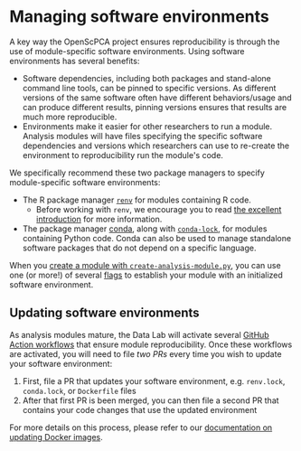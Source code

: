 # Managing software environments

A key way the OpenScPCA project ensures reproducibility is through the use of module-specific software environments.
Using software environments has several benefits:

- Software dependencies, including both packages and stand-alone command line tools, can be pinned to specific versions.
As different versions of the same software often have different behaviors/usage and can produce different results, pinning versions ensures that results are much more reproducible.
- Environments make it easier for other researchers to run a module.
Analysis modules will have files specifying the specific software dependencies and versions which researchers can use to re-create the environment to reproducibility run the module's code.

We specifically recommend these two package managers to specify module-specific software environments:

- The R package manager [`renv`](https://rstudio.github.io/renv/) for modules containing R code.
  - Before working with `renv`, we encourage you to read [the excellent introduction](https://rstudio.github.io/renv/articles/renv.html) for more information.
- The package manager [conda](https://docs.conda.io/en/latest/), along with [`conda-lock`](https://conda.github.io/conda-lock/), for modules containing Python code.
Conda can also be used to manage standalone software packages that do not depend on a specific language.

When you [create a module with `create-analysis-module.py`](../../contributing-to-analyses/analysis-modules/creating-a-module.md), you can use one (or more!) of several [flags](../../contributing-to-analyses/analysis-modules/creating-a-module.md#module-creation-script-flags) to establish your module with an initialized software environment.

## Updating software environments

As analysis modules mature, the Data Lab will activate several [GitHub Action workflows](../workflows/index.md) that ensure module reproducibility.
Once these workflows are activated, you will need to file _two PRs_ every time you wish to update your software environment:

1. First, file a PR that updates your software environment, e.g. `renv.lock`, `conda.lock`, or `Dockerfile` files
1. After that first PR is been merged, you can then file a second PR that contains your code changes that use the updated environment

For more details on this process, please refer to our [documentation on updating Docker images](../docker/updating-images.md).